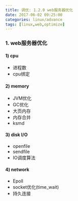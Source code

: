 ```yaml
---
title: 调优: 1.2.0 web服务器优化
date: 2017-06-02 09:25:00
categories: linux/advance
tags: [linux,web,optimize]
---
```


### 1. web服务器优化
#### 1) cpu
- 进程数
- cpu绑定
#### 2) memory
- JVM优化
- GC优化
- 大页内存
- 内存合并
- ksmd
#### 3) disk I/O
- openfile
- sendfile
- IO调度算法
#### 4) network
- Epoll
- socket优化(time_wait)
- 持久连接
